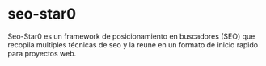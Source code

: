 # seo-star0
Seo-Star0 es un framework de posicionamiento en buscadores (SEO) que recopila multiples técnicas de seo y la reune en un formato de inicio rapido para proyectos web.
